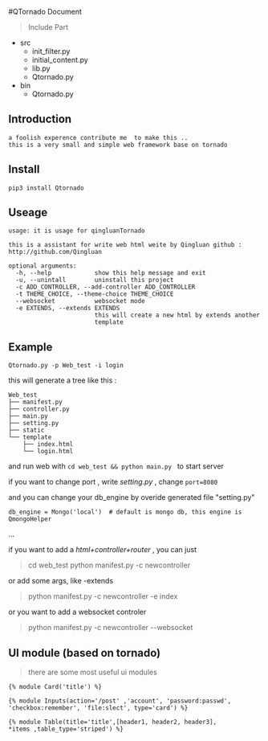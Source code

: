 #QTornado  Document
>Include Part
 
 - src
    + init_filter.py
    + initial_content.py
    + lib.py
    + Qtornado.py
 - bin 
    + Qtornado.py 
 
## Introduction 
    a foolish experence contribute me  to make this ..
    this is a very small and simple web framework base on tornado 
## Install 
    pip3 install Qtornado
## Useage 
    
    usage: it is usage for qingluanTornado 

    this is a assistant for write web html weite by Qingluan github :
    http://github.com/Qingluan

    optional arguments:
      -h, --help            show this help message and exit
      -u, --unintall        uninstall this project
      -c ADD_CONTROLLER, --add-controller ADD_CONTROLLER
      -t THEME_CHOICE, --theme-choice THEME_CHOICE
      --websocket           websocket mode
      -e EXTENDS, --extends EXTENDS
                            this will create a new html by extends another
                            template

## Example

<code>Qtornado.py -p Web_test -i login</code> 

this will generate a tree like this :

    Web_test
    ├── manifest.py
    ├── controller.py
    ├── main.py
    ├── setting.py
    ├── static
    └── template
        ├── index.html
        └── login.html

and run web with <code>cd web_test && python main.py </code> to start server 

if you want to change port , write _setting.py_ , change <code>port=8080</code>

and you can change your db_engine by overide  generated file "setting.py"

    db_engine = Mongo('local')  # default is mongo db, this engine is QmongoHelper 

...

if you want to add a _html+controller+router_  , you can just 
> cd web_test
> python manifest.py -c newcontroller

or add some args, like -extends

> python manifest.py -c newcontroller -e index

or you want to add a websocket controler

> python manifest.py -c newcontroller --websocket

## UI module (based on tornado)
> there are some most useful ui modules

<code>{% module Card('title') %} </code>

<code>{% module Inputs(action='/post' ,'account', 'password:passwd', 'checkbox:remember', 'file:slect', type='card') %} </code>

<code>{% module Table(title='title',[header1, header2, header3], *items ,table_type='striped') %} </code>



